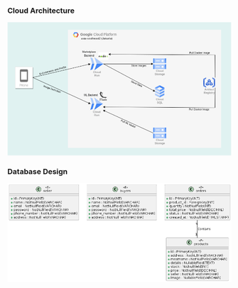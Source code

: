 ### Cloud Architecture

![cloud-architecture](./images/cloud-architecture.png "cloud-architecture")

### Database Design

![db-design](./images/db-design.png "db-design")
